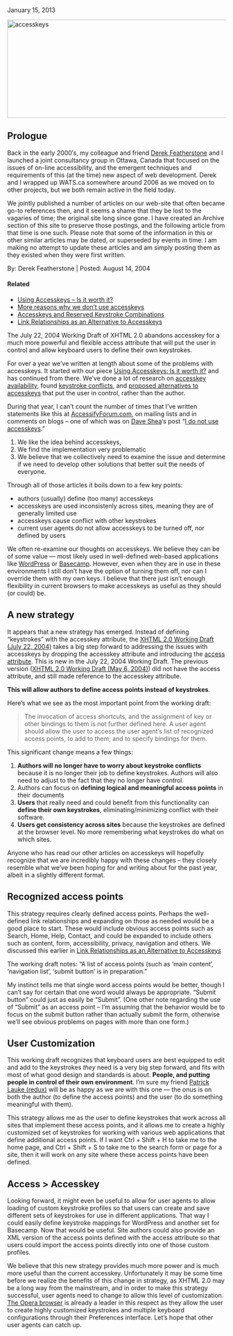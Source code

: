January 15, 2013

<img src="http://john.foliot.ca/wp-content/uploads/2013/01/accesskeys.jpg" alt="accesskeys" class="aligncenter size-full wp-image-465" sizes="(max-width: 620px) 100vw, 620px" srcset="http://john.foliot.ca/wp-content/uploads/2013/01/accesskeys.jpg 620w, http://john.foliot.ca/wp-content/uploads/2013/01/accesskeys-300x109.jpg 300w" width="620" height="226" />

Prologue
--------

Back in the early 2000′s,
my colleague and friend [Derek Featherstone](http://simplyaccessible.com/)
and I launched a joint consultancy group in Ottawa,
Canada that focused on the issues of on-line accessibility,
and the emergent techniques and requirements of this (at the time) new aspect of web development.
Derek and I wrapped up WATS.ca somewhere around 2006 as we moved on to other projects,
but we both remain active in the field today.

We jointly published a number of articles on our web-site that often became go-to references then,
and it seems a shame that they be lost to the vagaries of time;
the original site long since gone.
I have created an Archive section of this site to preserve those postings,
and the following article from that time is one such.
Please note that some of the information in this or other similar articles may be dated,
or superseded by events in time:
I am making no attempt to update these articles and am simply posting them as they existed when they were first written.


By: Derek Featherstone | Posted: August 14, 2004

#### Related

-   [Using Accesskeys – Is it worth
    it?](//john.foliot.ca/using-accesskeys-is-it-worth-it/)
-   [More reasons why we don’t use
    accesskeys](//john.foliot.ca/more-reasons-why-we-dont-use-accesskeys/)
-   [Accesskeys and Reserved Keystroke
    Combinations](//john.foliot.ca/accesskeys-and-reserved-keystroke-combinations/)
-   [Link Relationships as an Alternative to
    Accesskeys](//john.foliot.ca/link-relationships-as-an-alternative-to-accesskeys/)

The July 22, 2004 Working Draft of XHTML 2.0 abandons accesskey for a much more
powerful and flexible access attribute that will put the user in control and
allow keyboard users to define their own keystrokes.

For over a year we’ve written at length about some of the problems with
accesskeys. It started with our piece [Using Accesskeys: Is it worth
it?](http://john.foliot.ca/using-accesskeys-is-it-worth-it/) and has continued
from there. We’ve done a lot of research on [accesskey
availability](http://john.foliot.ca/more-reasons-why-we-dont-use-accesskeys/),
found [keystroke
conflicts](http://john.foliot.ca/accesskeys-and-reserved-keystroke-combinations/),
and [proposed alternatives to
accesskeys](http://john.foliot.ca/link-relationships-as-an-alternative-to-accesskeys/)
that put the user in control, rather than the author.

During that year, I can’t count the number of times that I’ve written statements
like this at
<a href="http://www.accessifyforum.com/" class="broken_link">AccessifyForum.com</a>,
on mailing lists and in comments on blogs – one of which was on [Dave
Shea](http://www.mezzoblue.com/)‘s post “[I do not use
accesskeys](http://www.mezzoblue.com/archives/2003/12/29/i_do_not_use/).”

1.  We like the idea behind accesskeys,
2.  We find the implementation very problematic
3.  We believe that we collectively need to examine the issue and determine if
    we need to develop other solutions that better suit the needs of everyone.

Through all of those articles it boils down to a few key points:

-   authors (usually) define (too many) accesskeys
-   accesskeys are used inconsistenly across sites, meaning they are of
    generally limited use
-   accesskeys cause conflict with other keystrokes
-   current user agents do not allow accesskeys to be turned off, nor defined by
    users

We often re-examine our thoughts on accesskeys. We believe they can be of some
value — most likely used in well-defined web-based applications like
[WordPress](http://www.worpress.org/) or [Basecamp](http://www.basecamphq.com/).
However, even when they are in use in these environments I still don’t have the
option of turning them off, nor can I override them with my own keys. I believe
that there just isn’t enough flexibility in current browsers to make accesskeys
as useful as they should (or could) be.

A new strategy
--------------

It appears that a new strategy has emerged. Instead of defining “keystrokes”
with the accesskey attribute, the [XHTML 2.0 Working Draft (July 22,
2004)](http://www.w3.org/TR/2004/WD-xhtml2-20040722/) takes a big step forward
to addressing the issues with accesskeys by dropping the accesskey attribute and
introducing the [access
attribute](http://www.w3.org/TR/2004/WD-xhtml2-20040722/mod-hyperAttributes.html#adef_hyperAttributes_access).
This is new in the July 22, 2004 Working Draft. The previous version ([XHTML 2.0
Working Draft (May 6, 2004)](http://www.w3.org/TR/2003/WD-xhtml2-20030506/)) did
not have the access attribute, and still made reference to the accesskey
attribute.

**This will allow authors to define access points instead of keystrokes**.

Here’s what we see as the most important point from the working draft:

> The invocation of access shortcuts, and the assignment of key or other
> bindings to them is not further defined here. A user agent should allow the
> user to access the user agent’s list of recognized access points, to add to
> them, and to specify bindings for them.

This significant change means a few things:

1.  **Authors will no longer have to worry about keystroke conflicts** because
    it is no longer their job to define keystrokes. Authors will also need to
    adjust to the fact that they no longer have control.
2.  Authors can focus on **defining logical and meaningful access points** in
    their documents
3.  **Users** that really need and could benefit from this functionality can
    **define their own keystrokes**, eliminating/minimizing conflict with
    their software.
4.  **Users get consistency across sites** because the keystrokes are defined at
    the browser level. No more remembering what keystrokes do what on
    which sites.

Anyone who has read our other articles on accesskeys will hopefully recognize
that we are incredibly happy with these changes – they closely resemble what
we’ve been hoping for and writing about for the past year, albeit in a slightly
different format.

Recognized access points
------------------------

This strategy requires clearly defined access points. Perhaps the well-defined
link relationships and expanding on those as needed would be a good place to
start. These would include obvious access points such as Search, Home, Help,
Contact, and could be expanded to include others such as content, form,
accessibility, privacy, navigation and others. We discussed this earlier in
[Link Relationships as an Alternative to
Accesskeys](http://john.foliot.ca/link-relationships-as-an-alternative-to-accesskeys/)

The working draft notes: “A list of access points (such as ‘main content’,
‘navigation list’, ‘submit button’ is in preparation.”

My instinct tells me that single word access points would be better, though I
can’t say for certain that one word would always be appropriate. “Submit button”
could just as easily be “Submit”. (One other note regarding the use of “Submit”
as an access point – I’m assuming that the behavior would be to focus on the
submit button rather than actually submit the form, otherwise we’ll see obvious
problems on pages with more than one form.)

User Customization
------------------

This working draft recognizes that keyboard users are best equipped to edit and
add to the keystrokes *they* need is a very big step forward, and fits with most
of what good design and standards is about. **People, and putting people in
control of their own environment**. I’m sure my friend [Patrick Lauke
(redux)](http://www.splintered.co.uk/) will be as happy as we are with this one
— the onus is on both the author (to define the access points) and the user (to
do something meaningful with them).

This strategy allows me as the user to define keystrokes that work across all
sites that implement these access points, and it allows me to create a highly
customized set of keystrokes for working with various web applications that
define additional access points. If I want Ctrl + Shift + H to take me to the
home page, and Ctrl + Shift + S to take me to the search form or page for a
site, then it will work on any site where these access points have been defined.

Access &gt; Accesskey
---------------------

Looking forward, it might even be useful to allow for user agents to allow
loading of custom keystroke profiles so that users can create and save different
sets of keystrokes for use in different applications. That way I could easily
define keystroke mappings for WordPress and another set for Basecamp. Now that
would be useful. Site authors could also provide an XML version of the access
points defined with the access attribute so that users could import the access
points directly into one of those custom profiles.

We believe that this new strategy provides much more power and is much more
useful than the current accesskey. Unfortunately it may be some time before we
realize the benefits of this change in strategy, as XHTML 2.0 may be a long way
from the mainstream, and in order to make this strategy successful, user agents
need to change to allow this level of customization. [The Opera
browser](http://www.opera.com/) is already a leader in this respect as they
allow the user to create highly customized keystrokes and multiple keyboard
configurations through their Preferences interface. Let’s hope that other user
agents can catch up.
